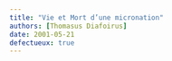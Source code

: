 ```yaml
---
title: "Vie et Mort d’une micronation"
authors: [Thomasus Diafoirus]
date: 2001-05-21
defectueux: true
---
```

